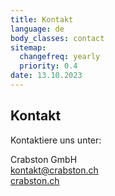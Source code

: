 ```yaml
---
title: Kontakt
language: de
body_classes: contact
sitemap:
  changefreq: yearly
  priority: 0.4
date: 13.10.2023
---
```


## Kontakt

Kontaktiere uns unter:

Crabston GmbH <br />
[kontakt@crabston.ch](mailto:kontakt@crabston.ch) <br />
[crabston.ch](https://crabston.ch)
